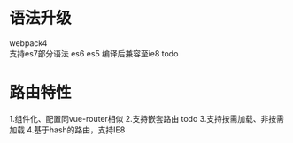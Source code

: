 # 语法升级
webpack4    
支持es7部分语法 es6  es5  编译后兼容至ie8  todo 

# 路由特性  
1.组件化、配置同vue-router相似
2.支持嵌套路由   todo
3.支持按需加载、非按需加载
4.基于hash的路由，支持IE8